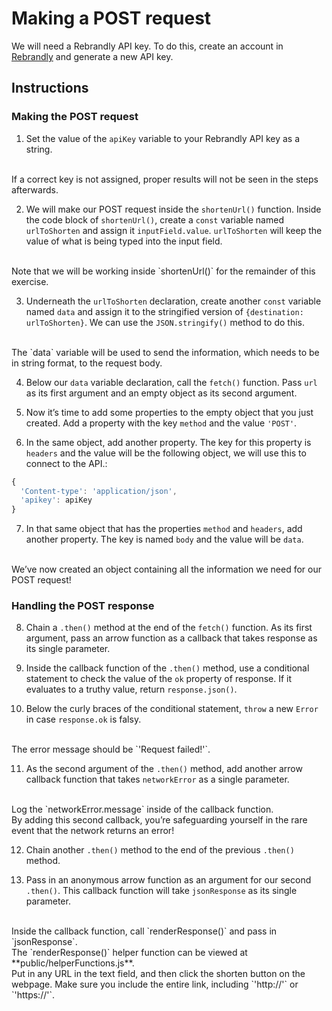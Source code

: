 # Making a POST request

We will need a Rebrandly API key. To do this, create an account in [Rebrandly](https://app.rebrandly.com/) and generate a new API key.

## Instructions

### Making the POST request

1. Set the value of the `apiKey` variable to your Rebrandly API key as a string.
<br>
If a correct key is not assigned, proper results will not be seen in the steps afterwards.

2. We will make our POST request inside the `shortenUrl()` function. Inside the code block of `shortenUrl()`, create a `const` variable named `urlToShorten` and assign it `inputField.value`. `urlToShorten` will keep the value of what is being typed into the input field.
<br>
Note that we will be working inside `shortenUrl()` for the remainder of this exercise.

3. Underneath the `urlToShorten` declaration, create another `const` variable named `data` and assign it to the stringified version of `{destination: urlToShorten}`. We can use the `JSON.stringify()` method to do this.
<br>
The `data` variable will be used to send the information, which needs to be in string format, to the request body.

4. Below our `data` variable declaration, call the `fetch()` function. Pass `url` as its first argument and an empty object as its second argument.

5. Now it’s time to add some properties to the empty object that you just created. Add a property with the key `method` and the value `'POST'`.

6. In the same object, add another property. The key for this property is `headers` and the value will be the following object, we will use this to connect to the API.:

```js
{
  'Content-type': 'application/json',
  'apikey': apiKey
}
```

7. In that same object that has the properties `method` and `headers`, add another property. The key is named `body` and the value will be `data`.
<br>
We’ve now created an object containing all the information we need for our POST request!
    
### Handling the POST response

8. Chain a `.then()` method at the end of the `fetch()` function. As its first argument, pass an arrow function as a callback that takes response as its single parameter.

9. Inside the callback function of the `.then()` method, use a conditional statement to check the value of the `ok` property of response. If it evaluates to a truthy value, return `response.json()`.

10. Below the curly braces of the conditional statement, `throw` a new `Error` in case `response.ok` is falsy.
<br>
The error message should be `'Request failed!'`.

11. As the second argument of the `.then()` method, add another arrow callback function that takes `networkError` as a single parameter.
<br>
Log the `networkError.message` inside of the callback function.
<br>
By adding this second callback, you’re safeguarding yourself in the rare event that the network returns an error!

12. Chain another `.then()` method to the end of the previous `.then()` method.

13. Pass in an anonymous arrow function as an argument for our second `.then()`. This callback function will take `jsonResponse` as its single parameter.
<br>
Inside the callback function, call `renderResponse()` and pass in `jsonResponse`.
<br>
The `renderResponse()` helper function can be viewed at **public/helperFunctions.js**.
<br>
Put in any URL in the text field, and then click the shorten button on the webpage. Make sure you include the entire link, including `'http://'` or `'https://'`.